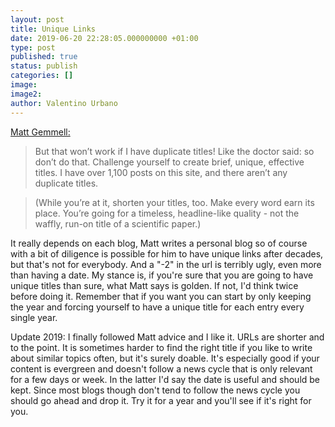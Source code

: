 ```yaml
---
layout: post
title: Unique Links
date: 2019-06-20 22:28:05.000000000 +01:00
type: post
published: true
status: publish
categories: []
image:
image2:
author: Valentino Urbano
---
```


<!-- 2015-02-25 -->
[Matt Gemmell:](https://mattgemmell.com/permalinks/)


>But that won’t work if I have duplicate titles!
Like the doctor said: so don’t do that. Challenge yourself to create brief, unique, effective titles. I have over 1,100 posts on this site, and there aren’t any duplicate titles.

>(While you’re at it, shorten your titles, too. Make every word earn its place. You’re going for a timeless, headline-like quality - not the waffly, run-on title of a scientific paper.)

It really depends on each blog, Matt writes a personal blog so of course with a bit of diligence is possible for him to have unique links after decades, but that's not for everybody. And a "-2" in the url is terribly ugly, even more than having a date. My stance is, if you're sure that you are going to have unique titles than sure, what Matt says is golden. If not, I'd think twice before doing it. Remember that if you want you can start by only keeping the year and forcing yourself to have a unique title for each entry every single year.

Update 2019: I finally followed Matt advice and I like it. URLs are shorter and to the point. It is sometimes harder to find the right title if you like to write about similar topics often, but it's surely doable. It's especially good if your content is evergreen and doesn't follow a news cycle that is only relevant for a few days or week. In the latter I'd say the date is useful and should be kept. Since most blogs though don't tend to follow the news cycle you should go ahead and drop it. Try it for a year and you'll see if it's right for you.